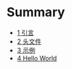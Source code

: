# Summary

- [1 引言](./1_introduction.md)
- [2 头文件](./2_headers.md)
- [3 示例](./3_examples.md)
- [4 Hello World](./4_hello_world.md)